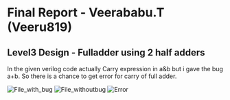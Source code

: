 # Final Report - Veerababu.T (Veeru819)
## Level3 Design - Fulladder using 2 half adders

In the given verilog code actually Carry expression in a&b but i gave the bug a+b.
So there is a chance to get error for carry of full adder.


![File_with_bug](https://user-images.githubusercontent.com/109529642/182213254-8e716550-e233-4c4b-ae8d-8ec122e7f223.png)
![File_withoutbug](https://user-images.githubusercontent.com/109529642/182213270-4cca9762-05ed-4f6c-8208-971c7f05b321.png)
![Error](https://user-images.githubusercontent.com/109529642/182218392-58cb698c-c625-4c64-8914-9440bb75d845.png)
